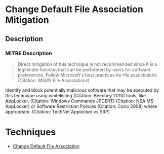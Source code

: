 
# Change Default File Association Mitigation

## Description

### MITRE Description

> Direct mitigation of this technique is not recommended since it is a legitimate function that can be performed by users for software preferences. Follow Microsoft's best practices for file associations. (Citation: MSDN File Associations)

Identify and block potentially malicious software that may be executed by this technique using whitelisting (Citation: Beechey 2010) tools, like AppLocker, (Citation: Windows Commands JPCERT) (Citation: NSA MS AppLocker) or Software Restriction Policies (Citation: Corio 2008) where appropriate. (Citation: TechNet Applocker vs SRP)


# Techniques


* [Change Default File Association](../techniques/Change-Default-File-Association.md)

